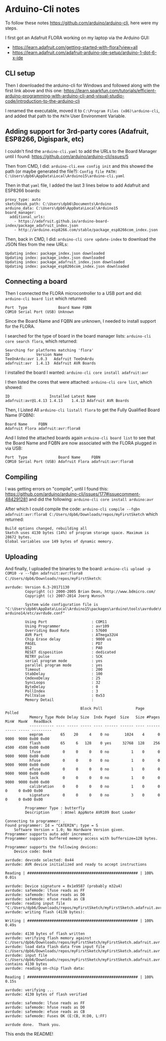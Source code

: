 # Arduino-Cli notes

To follow these notes https://github.com/arduino/arduino-cli, here were my steps.

I first got an Adafruit FLORA working on my laptop via the Arduino GUI:
- https://learn.adafruit.com/getting-started-with-flora?view=all
- https://learn.adafruit.com/adafruit-arduino-ide-setup/arduino-1-dot-6-x-ide

## CLI setup

Then I downloaded the arduino-cli for Windows and followed along with the first link above and this one: https://learn.sparkfun.com/tutorials/efficient-arduino-programming-with-arduino-cli-and-visual-studio-code/introduction-to-the-arduino-cli

I renamed the executable, moved it to `C:\Program Files (x86)\arduino-cli`, and added that path to the `PATH` User Environment Variable.

## Adding support for 3rd-party cores (Adafruit, ESP8266, Digispark, etc)

I couldn't find the `arduino-cli.yaml` to add the URLs to the Board Manager until I found: https://github.com/arduino/arduino-cli/issues/5

Then from CMD, I did: `arduino-cli.exe config init` and this showed the path (or maybe generated the file?): `Config file PATH: C:\Users\dpb6\AppData\Local\Arduino15\arduino-cli.yaml`

Then in that `yaml` file, I added the last 3 lines below to add Adafruit and ESP8266 boards:
```
proxy_type: auto
sketchbook_path: C:\Users\dpb6\Documents\Arduino
arduino_data: C:\Users\dpb6\AppData\Local\Arduino15
board_manager:
  additional_urls:
    - https://adafruit.github.io/arduino-board-index/package_adafruit_index.json
    - http://arduino.esp8266.com/stable/package_esp8266com_index.json
```

Then, back in CMD, I did: `arduino-cli core update-index` to download the JSON files from the new URLs:
```
Updating index: package_index.json downloaded
Updating index: package_index.json downloaded
Updating index: package_adafruit_index.json downloaded
Updating index: package_esp8266com_index.json downloaded
```

## Connecting a board

Then I connected the FLORA microcontroller to a USB port and did: `arduino-cli board list` which returned:
```
Port  Type              Board Name FQBN
COM10 Serial Port (USB) Unknown
```
Since the Board Name and FQBN are unknown, I needed to install support for the FLORA.

I searched for the type of board in the board manager lists: `arduino-cli core search flora`, which returned:
```
Searching for platforms matching 'flora'
ID            Version Name
TeeOnArdu:avr 1.0.3   Adafruit TeeOnArdu
adafruit:avr  1.4.13  Adafruit AVR Boards
```

I installed the board I wanted: `arduino-cli core install adafruit:avr`

I then listed the cores that were attached: `arduino-cli core list`, which showed:
```
ID                  Installed Latest Name
adafruit:avr@1.4.13 1.4.13    1.4.13 Adafruit AVR Boards
```

Then, I Listed All `arduino-cli listall flora` to get the Fully Qualified Board Name (FQBN):
```
Board Name     FQBN
Adafruit Flora adafruit:avr:flora8
```

And I listed the attached boards again `arduino-cli board list` to see that the Board Name and FQBN are now associated with the FLORA plugged in via USB:
```
Port  Type              Board Name     FQBN
COM10 Serial Port (USB) Adafruit Flora adafruit:avr:flora8
```

## Compiling

I was getting errors on "compile", until I found this: https://github.com/arduino/arduino-cli/issues/177#issuecomment-484291281 and did the following:
`arduino-cli core install arduino:avr`

After which I could compile the code: `arduino-cli compile --fqbn adafruit:avr:flora8 C:/Users/dpb6/Downloads/repos/myFirstSketch` which returned:
```
Build options changed, rebuilding all
Sketch uses 4130 bytes (14%) of program storage space. Maximum is 28672 bytes.
Global variables use 149 bytes of dynamic memory.
```

## Uploading

And finally, I uploaded the binaries to the board: `arduino-cli upload -p COM10 -v --fqbn adafruit:avr:flora8 C:/Users/dpb6/Downloads/repos/myFirstSketch`:
```
avrdude: Version 6.3-20171130
         Copyright (c) 2000-2005 Brian Dean, http://www.bdmicro.com/
         Copyright (c) 2007-2014 Joerg Wunsch

         System wide configuration file is "C:\Users\dpb6\AppData\Local\Arduino15\packages\arduino\tools\avrdude\6.3.0-arduino14/etc/avrdude.conf"

         Using Port                    : COM11
         Using Programmer              : avr109
         Overriding Baud Rate          : 57600
         AVR Part                      : ATmega32U4
         Chip Erase delay              : 9000 us
         PAGEL                         : PD7
         BS2                           : PA0
         RESET disposition             : dedicated
         RETRY pulse                   : SCK
         serial program mode           : yes
         parallel program mode         : yes
         Timeout                       : 200
         StabDelay                     : 100
         CmdexeDelay                   : 25
         SyncLoops                     : 32
         ByteDelay                     : 0
         PollIndex                     : 3
         PollValue                     : 0x53
         Memory Detail                 :

                                  Block Poll               Page                       Polled
           Memory Type Mode Delay Size  Indx Paged  Size   Size #Pages MinW  MaxW   ReadBack
           ----------- ---- ----- ----- ---- ------ ------ ---- ------ ----- ----- ---------
           eeprom        65    20     4    0 no       1024    4      0  9000  9000 0x00 0x00
           flash         65     6   128    0 yes     32768  128    256  4500  4500 0x00 0x00
           lfuse          0     0     0    0 no          1    0      0  9000  9000 0x00 0x00
           hfuse          0     0     0    0 no          1    0      0  9000  9000 0x00 0x00
           efuse          0     0     0    0 no          1    0      0  9000  9000 0x00 0x00
           lock           0     0     0    0 no          1    0      0  9000  9000 0x00 0x00
           calibration    0     0     0    0 no          1    0      0     0     0 0x00 0x00
           signature      0     0     0    0 no          3    0      0     0     0 0x00 0x00

         Programmer Type : butterfly
         Description     : Atmel AppNote AVR109 Boot Loader

Connecting to programmer: .
Found programmer: Id = "CATERIN"; type = S
    Software Version = 1.0; No Hardware Version given.
Programmer supports auto addr increment.
Programmer supports buffered memory access with buffersize=128 bytes.

Programmer supports the following devices:
    Device code: 0x44

avrdude: devcode selected: 0x44
avrdude: AVR device initialized and ready to accept instructions

Reading | ################################################## | 100% 0.01s

avrdude: Device signature = 0x1e9587 (probably m32u4)
avrdude: safemode: lfuse reads as FF
avrdude: safemode: hfuse reads as D0
avrdude: safemode: efuse reads as CB
avrdude: reading input file "C:/Users/dpb6/Downloads/repos/myFirstSketch/myFirstSketch.adafruit.avr.flora8.hex"
avrdude: writing flash (4130 bytes):

Writing | ################################################## | 100% 0.49s

avrdude: 4130 bytes of flash written
avrdude: verifying flash memory against C:/Users/dpb6/Downloads/repos/myFirstSketch/myFirstSketch.adafruit.avr.flora8.hex:
avrdude: load data flash data from input file C:/Users/dpb6/Downloads/repos/myFirstSketch/myFirstSketch.adafruit.avr.flora8.hex:
avrdude: input file C:/Users/dpb6/Downloads/repos/myFirstSketch/myFirstSketch.adafruit.avr.flora8.hex contains 4130 bytes
avrdude: reading on-chip flash data:

Reading | ################################################## | 100% 0.15s

avrdude: verifying ...
avrdude: 4130 bytes of flash verified

avrdude: safemode: lfuse reads as FF
avrdude: safemode: hfuse reads as D0
avrdude: safemode: efuse reads as CB
avrdude: safemode: Fuses OK (E:CB, H:D0, L:FF)

avrdude done.  Thank you.
```

This ends the README!

